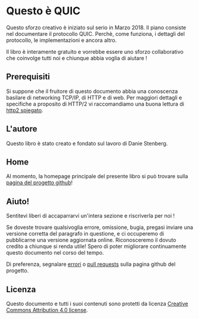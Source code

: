 # Questo è QUIC

Questo sforzo creativo è iniziato sul serio in Marzo 2018. Il piano consiste
nel documentare il protocollo QUIC. Perchè, come funziona, i dettagli del 
protocollo, le implementazioni e ancora altro.

Il libro è interamente gratuito e vorrebbe essere uno sforzo collaborativo
che coinvolge tutti noi e chiunque abbia voglia di aiutare !

## Prerequisiti

Si suppone che il fruitore di questo documento abbia una conoscenza 
basilare di networking TCP/IP, di HTTP e di web. Per maggiori dettagli e
specifiche a proposito di HTTP/2 vi raccomandiamo una buona lettura di 
[http2 spiegato](https://daniel.haxx.se/http2/).

## L'autore

Questo libro è stato creato e fondato sul lavoro di Danie Stenberg.

## Home

Al momento, la homepage principale del presente libro si può trovare sulla
[pagina del progetto github](https://github.com/bagder/this-is-quic)!

## Aiuto!

Sentitevi liberi di accaparrarvi un'intera sezione e riscriverla per noi !

Se doveste trovare qualsivoglia errore, omissione, bugia, pregasi inviare una
versione corretta del paragrafo in questione, e ci occuperemo di pubblicarne
una versione aggiornata online. Riconosceremo il dovuto credito a chiunque si
renda utile! Spero di poter migliorare continuamente questo documento nel 
corso del tempo.

Di preferenza, segnalare [errori](https://github.com/bagder/this-is-quic/issues)
o [pull requests](https://github.com/bagder/this-is-quic/pulls) sulla pagina 
github del progetto.

## Licenza

Questo documento e tutti i suoi contenuti sono protetti da licenza
[Creative Commons Attribution 4.0 license](https://creativecommons.org/licenses/by/4.0w/).
